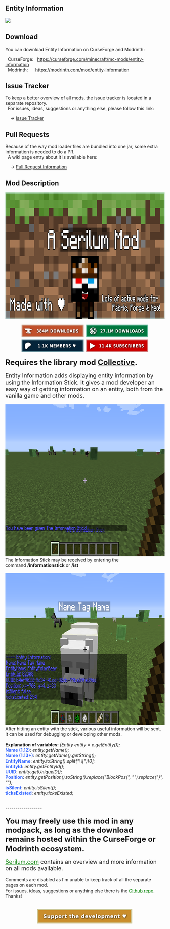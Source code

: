 <h2>Entity Information</h2>

<p><a href="https://github.com/Serilum/Entity-Information"><img src="https://serilum.com/assets/data/logo/entity-information.png"></a></p><h2>Download</h2>

<p>You can download Entity Information on CurseForge and Modrinth:</p><p>&nbsp;&nbsp;CurseForge: &nbsp;&nbsp;<a href="https://curseforge.com/minecraft/mc-mods/entity-information">https://curseforge.com/minecraft/mc-mods/entity-information</a><br>&nbsp;&nbsp;Modrinth: &nbsp;&nbsp;&nbsp;&nbsp;&nbsp;<a href="https://modrinth.com/mod/entity-information">https://modrinth.com/mod/entity-information</a></p>

<h2>Issue Tracker</h2>

<p>To keep a better overview of all mods, the issue tracker is located in a separate repository.<br>&nbsp;&nbsp;For issues, ideas, suggestions or anything else, please follow this link:</p>

<p>&nbsp;&nbsp;&nbsp;&nbsp;-> <a href="https://serilum.com/url/issue-tracker">Issue Tracker</a></p>

<h2>Pull Requests</h2>

<p>Because of the way mod loader files are bundled into one jar, some extra information is needed to do a PR.<br>&nbsp;&nbsp;A wiki page entry about it is available here:</p>

<p>&nbsp;&nbsp;&nbsp;&nbsp;-> <a href="https://serilum.com/url/pull-requests">Pull Request Information</a></p>

<h2>Mod Description</h2>

<p style="text-align:center"><a href="https://serilum.com/" target="_blank" rel="nofollow"><img src="https://github.com/Serilum/.cdn/raw/main/description/header/header.png" alt="" width="838" height="400"></a></p>
<p style="text-align:center"><a href="https://curseforge.com/members/serilum/projects" target="_blank" rel="nofollow"><img src="https://raw.githubusercontent.com/Serilum/.data-workflow/main/badges/svg/curseforge.svg" width="200"></a> <a href="https://modrinth.com/user/Serilum" target="_blank" rel="nofollow"><img src="https://raw.githubusercontent.com/Serilum/.data-workflow/main/badges/svg/modrinth.svg" width="200"></a> <a href="https://patreon.com/serilum" target="_blank" rel="nofollow"><img src="https://raw.githubusercontent.com/Serilum/.data-workflow/main/badges/svg/patreon.svg" width="200"></a> <a href="https://youtube.com/@serilum" target="_blank" rel="nofollow"><img src="https://raw.githubusercontent.com/Serilum/.data-workflow/main/badges/svg/youtube.svg" width="200"></a></p>
<p><strong><span style="font-size:24px">Requires the library mod&nbsp;<a style="font-size:24px" href="https://curseforge.com/minecraft/mc-mods/collective" target="_blank" rel="nofollow">Collective</a>.</span></strong><br><br><span style="font-size:18px">Entity Information adds displaying entity information by using the Information Stick. It gives a mod developer an easy way of getting information on an entity, both from the vanilla game and other mods.</span><br><br><picture><img src="https://github.com/Serilum/.cdn/raw/main/projects/entity-information/a.png" width="854" height="480"></picture><br>The Information Stick may be received by entering the command&nbsp;<strong>/informationstick</strong> or&nbsp;<strong>/ist</strong><br><br><picture><img src="https://github.com/Serilum/.cdn/raw/main/projects/entity-information/b.png" width="854" height="480"></picture>After hitting an entity with the stick, various useful information will be sent. It can be used for debugging or developing other mods.<br><br><strong>Explanation of variables:&nbsp;</strong><em>(Entity entity = e.getEntity());</em><br><strong><span style="color:#36f">Name (1.12)</span></strong>: <em>entity.getName();<br></em><span style="color:#36f"><strong>Name (1.13+)</strong></span>: <em>entity.getName().getString();</em><br><strong><span style="color:#36f">EntityName</span></strong>: <em>entity.toString().split("\\[")[0];</em><br><strong><span style="color:#36f">EntityId</span></strong>: <em>entity.getEntityId();</em><br><strong><span style="color:#36f">UUID</span></strong>: <em>entity.getUniqueID();</em><br><strong><span style="color:#36f">Position</span></strong>: <em>entity.getPosition().toString().replace("BlockPos{", "").replace("}", "");</em> <br><strong><span style="color:#36f">isSilent</span></strong>: <em>entity.isSilent();</em><br><strong><span style="color:#36f">ticksExisted</span></strong>: <em>entity.ticksExisted;</em></p>
<p><br>------------------<br><br><span style="font-size:24px"><strong>You may freely use this mod in any modpack, as long as the download remains hosted within the CurseForge or Modrinth ecosystem.</strong></span><br><br><span style="font-size:18px"><a style="font-size:18px;color:#008000" href="https://serilum.com/" rel="nofollow">Serilum.com</a> contains an overview and more information on all mods available.</span><br><br><span style="font-size:14px">Comments are disabled as I'm unable to keep track of all the separate pages on each mod.</span><span style="font-size:14px"><br>For issues, ideas, suggestions or anything else there is the&nbsp;<a style="font-size:14px;color:#008000" href="https://github.com/Serilum/.issue-tracker" rel="nofollow">Github repo</a>. Thanks!</span><span style="font-size:6px"><br><br></span></p>
<p style="text-align:center"><a href="https://serilum.com/donate" rel="nofollow"><img src="https://github.com/Serilum/.cdn/raw/main/description/projects/support.svg" alt="" width="306" height="50"></a></p>
